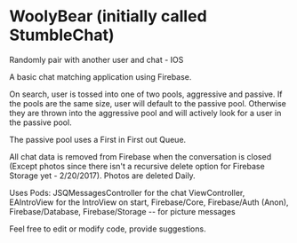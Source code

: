# WoolyBear (initially called StumbleChat)
Randomly pair with another user and chat - IOS

A basic chat matching application using Firebase. 

On search, user is tossed into one of two pools, aggressive and passive. If the pools are the same size, user will default to 
the passive pool. Otherwise they are thrown into the aggressive pool and will actively look for a user in the passive pool. 

The passive pool uses a First in First out Queue.

All chat data is removed from Firebase when the conversation is closed (Except photos since there isn't a recursive delete option for Firebase Storage yet - 2/20/2017). Photos are deleted Daily.

Uses Pods:
JSQMessagesController for the chat ViewController,
EAIntroView for the IntroView on start,
Firebase/Core, 
Firebase/Auth (Anon),
Firebase/Database, 
Firebase/Storage -- for picture messages

Feel free to edit or modify code, provide suggestions. 
